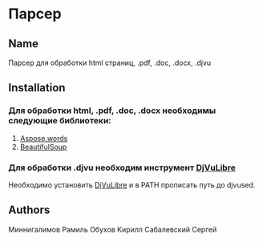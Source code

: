 # Парсер

## Name
Парсер для обработки html страниц, .pdf, .doc, .docx, .djvu

## Installation
### Для обработки html, .pdf, .doc, .docx необходимы следующие библиотеки:

1. [Aspose.words](https://products.aspose.com/words/python-net/)
2. [BeautifulSoup](https://beautiful-soup-4.readthedocs.io/en/latest/)

### Для обработки .djvu необходим инструмент [DjVuLibre](https://djvu.sourceforge.net/)
Необходимо установить [DjVuLibre](https://djvu.sourceforge.net/) и в PATH прописать путь до djvused.

## Authors
Миннигалимов Рамиль
Обухов Кирилл
Сабалевский Сергей



